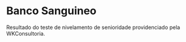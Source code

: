 # Banco Sanguineo

Resultado do teste de nivelamento de senioridade providenciado pela WKConsultoria.
